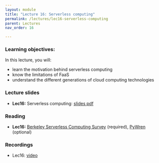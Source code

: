 ```yaml
---
layout: module
title: "Lecture 16: Serverless computing"
permalink: /lectures/lec16-serverless-computing
parent: Lectures
nav_order: 16

---
```


### Learning objectives:

In this lecture, you will:

* learn the motivation behind serverless computing
* know the limitations of FaaS
* understand the different generations of cloud computing technologies


### Lecture slides

* **Lec16:** Serverless computing: [slides pdf](/ds5110-spring25/assets/docs/lec16-serverless-computing.pdf)


### Reading

* **Lec16:** [Berkeley Serverless Computing Survey](https://www2.eecs.berkeley.edu/Pubs/TechRpts/2019/EECS-2019-3.pdf) (required), [PyWren](https://arxiv.org/pdf/1702.04024.pdf) (optional)



### Recordings

* Lec16: [video](#)



